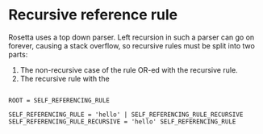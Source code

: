 # Recursive reference rule

Rosetta uses a top down parser. Left recursion in such a parser
can go on forever, causing a stack overflow, so recursive rules
must be split into two parts:

1) The non-recursive case of the rule OR-ed with the recursive rule.
2) The recursive rule with the 

```rosetta

ROOT = SELF_REFERENCING_RULE

SELF_REFERENCING_RULE = 'hello' | SELF_REFERENCING_RULE_RECURSIVE
SELF_REFERENCING_RULE_RECURSIVE = 'hello' SELF_REFERENCING_RULE
```
